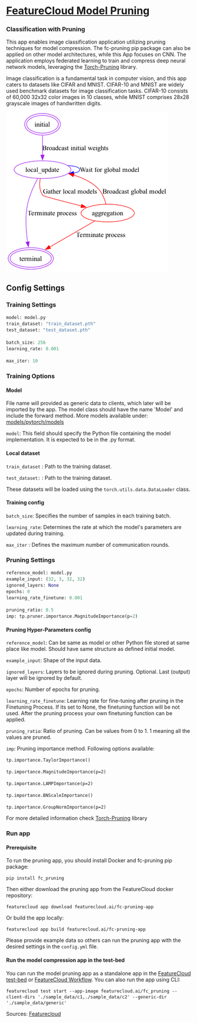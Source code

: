 # [FeatureCloud Model Pruning](https://featurecloud.ai/app/pruning)
### Classification with Pruning

This app enables image classification application utilizing pruning techniques for model compression. The fc-pruning pip package can also be applied on other model architectures, while this App focuses on CNN. The application employs federated learning to train and compress deep neural network models, leveraging the [Torch-Pruning](https://github.com/VainF/Torch-Pruning/tree/master) library.


Image classification is a fundamental task in computer vision, and this app caters to datasets like CIFAR and MNIST. CIFAR-10 and MNIST are widely used benchmark datasets for image classification tasks. CIFAR-10 consists of 60,000 32x32 color images in 10 classes, while MNIST comprises 28x28 grayscale images of handwritten digits.

![states diagram](data/state_diagram.png)



## Config Settings
### Training Settings
```python
model: model.py
train_dataset: "train_dataset.pth"
test_dataset: "test_dataset.pth"

batch_size: 256
learning_rate: 0.001

max_iter: 10
```
### Training Options
#### Model
File name will provided as generic data to clients, which later will be imported by the app. The model class should have the name 'Model' and include the forward method. More models available under:  [models/pytorch/models](/data/sample_data/generic/cnn.py) 

`model`: This field should specify the Python file containing the model implementation. It is expected to be in the .py format.

#### Local dataset

`train_dataset` :  Path to the training dataset.

`test_dataset:` :  Path to the training dataset.

These datasets will be loaded using the `torch.utils.data.DataLoader` class.


#### Training config
`batch_size`: Specifies the number of samples in each training batch.

`learning_rate`: Determines the rate at which the model's parameters are updated during training.

`max_iter` : Defines the maximum number of communication rounds.


### Pruning Settings 
```python
reference_model: model.py
example_input: (32, 3, 32, 32)
ignored_layers: None
epochs: 0
learning_rate_finetune: 0.001

pruning_ratio: 0.5
imp: tp.pruner.importance.MagnitudeImportance(p=2) 
```

#### Pruning Hyper-Parameters config
`reference_model`: Can be same as model or other Python file stored at same place like model. Should have same structure as defined initial model.

`example_input`: Shape of the input data.

`ignored_layers`: Layers to be ignored during pruning. Optional. Last (output) layer will be ignored by default.

`epochs`: Number of epochs for pruning.

`learning_rate_finetune`: Learning rate for fine-tuning after pruning in the Finetuning Process. If its set to None, the finetuning function will be not used. After the pruning process your own finetuning function can be applied.

`pruning_ratio`: Ratio of pruning. Can be values from 0 to 1. 1 meaning all the values are pruned.


`imp`: Pruning importance method. Following options available:

    tp.importance.TaylorImportance()
    
    tp.importance.MagnitudeImportance(p=2)
    
    tp.importance.LAMPImportance(p=2)
    
    tp.importance.BNScaleImportance()
    
    tp.importance.GroupNormImportance(p=2)

For more detailed information check [Torch-Pruning](https://github.com/VainF/Torch-Pruning/tree/master) library
    



### Run app

#### Prerequisite

To run the pruning app, you should install Docker and fc-pruning pip package:

```shell
pip install fc_pruning
```

Then either download the pruning app from the FeatureCloud docker repository:

```shell
featurecloud app download featurecloud.ai/fc-pruning-app
```

Or build the app locally:

```shell
featurecloud app build featurecloud.ai/fc-pruning-app
```

Please provide example data so others can run the pruning app with the desired settings in the `config.yml` file.

#### Run the model compression app in the test-bed

You can run the model pruning app as a standalone app in the [FeatureCloud test-bed](https://featurecloud.ai/development/test) or [FeatureCloud Workflow](https://featurecloud.ai/projects). You can also run the app using CLI:

```shell
featurecloud test start --app-image featurecloud.ai/fc_pruning --client-dirs './sample_data/c1,./sample_data/c2' --generic-dir './sample_data/generic'
```

Sources: [Featurecloud](https://github.com/FeatureCloud)
